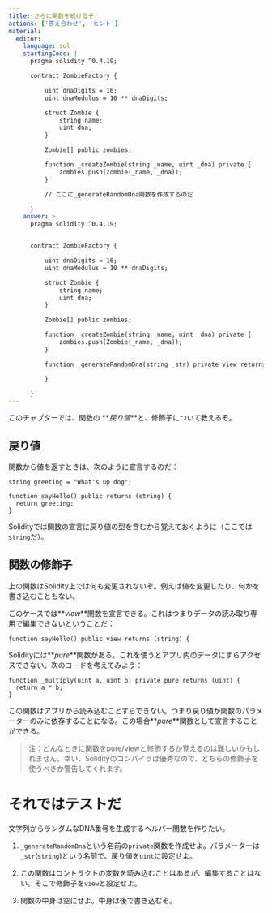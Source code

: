 ```yaml
---
title: さらに関数を続けるぞ
actions: ['答え合わせ', 'ヒント']
material:
  editor:
    language: sol
    startingCode: |
      pragma solidity ^0.4.19;

      contract ZombieFactory {

          uint dnaDigits = 16;
          uint dnaModulus = 10 ** dnaDigits;

          struct Zombie {
              string name;
              uint dna;
          }

          Zombie[] public zombies;

          function _createZombie(string _name, uint _dna) private {
              zombies.push(Zombie(_name, _dna));
          }

          // ここに_generateRandomDna関数を作成するのだ

      }
    answer: >
      pragma solidity ^0.4.19;


      contract ZombieFactory {

          uint dnaDigits = 16;
          uint dnaModulus = 10 ** dnaDigits;

          struct Zombie {
              string name;
              uint dna;
          }

          Zombie[] public zombies;

          function _createZombie(string _name, uint _dna) private {
              zombies.push(Zombie(_name, _dna));
          } 

          function _generateRandomDna(string _str) private view returns (uint) {

          }

      }
---
```


このチャプターでは、関数の **_戻り値_**と、修飾子について教えるぞ。

## 戻り値

関数から値を返すときは、次のように宣言するのだ：

```
string greeting = "What's up dog";

function sayHello() public returns (string) {
  return greeting;
}
```

Solidityでは関数の宣言に戻り値の型を含むから覚えておくように（ここでは `string`だ）。

## 関数の修飾子

上の関数はSolidity上では何も変更されないぞ。例えば値を変更したり、何かを書き込むこともない。

このケースでは**_view_**関数を宣言できる。これはつまりデータの読み取り専用で編集できないということだ：

```
function sayHello() public view returns (string) {
```

Solidityには**_pure_**関数がある。これを使うとアプリ内のデータにすらアクセスできない。次のコードを考えてみよう：

```
function _multiply(uint a, uint b) private pure returns (uint) {
  return a * b;
}
```

この関数はアプリから読み込むことすらできない。つまり戻り値が関数のパラメーターのみに依存することになる。この場合**_pure_**関数として宣言することができる。


> 注：どんなときに関数をpure/viewと修飾するか覚えるのは難しいかもしれません。幸い、Solidityのコンパイラは優秀なので、どちらの修飾子を使うべきか警告してくれます。


# それではテストだ

文字列からランダムなDNA番号を生成するヘルパー関数を作りたい。

1. `_generateRandomDna`という名前の`private`関数を作成せよ。パラメーターは `_str`(`string`)という名前で、戻り値を`uint`に設定せよ。

2. この関数はコントラクトの変数を読み込むことはあるが、編集することはない。そこで修飾子を`view`と設定せよ。

3. 関数の中身は空にせよ。中身は後で書き込むぞ。
